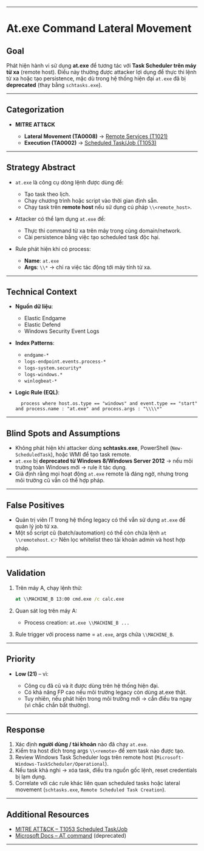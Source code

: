 

---

# At.exe Command Lateral Movement

## Goal

Phát hiện hành vi sử dụng **at.exe** để tương tác với **Task Scheduler trên máy từ xa** (remote host). Điều này thường được attacker lợi dụng để thực thi lệnh từ xa hoặc tạo persistence, mặc dù trong hệ thống hiện đại `at.exe` đã bị **deprecated** (thay bằng `schtasks.exe`).

---

## Categorization

* **MITRE ATT\&CK**

  * **Lateral Movement (TA0008)** → [Remote Services (T1021)](https://attack.mitre.org/techniques/T1021/)
  * **Execution (TA0002)** → [Scheduled Task/Job (T1053)](https://attack.mitre.org/techniques/T1053/)

---

## Strategy Abstract

* `at.exe` là công cụ dòng lệnh được dùng để:

  * Tạo task theo lịch.
  * Chạy chương trình hoặc script vào thời gian định sẵn.
  * Chạy task trên **remote host** nếu sử dụng cú pháp `\\<remote_host>`.
* Attacker có thể lạm dụng `at.exe` để:

  * Thực thi command từ xa trên máy trong cùng domain/network.
  * Cài persistence bằng việc tạo scheduled task độc hại.
* Rule phát hiện khi có process:

  * **Name**: `at.exe`
  * **Args**: `\\*` → chỉ ra việc tác động tới máy tính từ xa.

---

## Technical Context

* **Nguồn dữ liệu**:

  * Elastic Endgame
  * Elastic Defend
  * Windows Security Event Logs
* **Index Patterns**:

  * `endgame-*`
  * `logs-endpoint.events.process-*`
  * `logs-system.security*`
  * `logs-windows.*`
  * `winlogbeat-*`
* **Logic Rule (EQL)**:

  ```eql
    process where host.os.type == "windows" and event.type == "start" and process.name : "at.exe" and process.args : "\\\\*"
  ```

---

## Blind Spots and Assumptions

* Không phát hiện khi attacker dùng **schtasks.exe**, PowerShell (`New-ScheduledTask`), hoặc WMI để tạo task remote.
* `at.exe` bị **deprecated từ Windows 8/Windows Server 2012** → nếu môi trường toàn Windows mới → rule ít tác dụng.
* Giả định rằng mọi hoạt động `at.exe` remote là đáng ngờ, nhưng trong môi trường cũ vẫn có thể hợp pháp.

---

## False Positives

* Quản trị viên IT trong hệ thống legacy có thể vẫn sử dụng `at.exe` để quản lý job từ xa.
* Một số script cũ (batch/automation) có thể còn chứa lệnh `at \\remotehost`.
  👉 Nên lọc whitelist theo tài khoản admin và host hợp pháp.

---

## Validation

1. Trên máy A, chạy lệnh thử:

   ```cmd
   at \\MACHINE_B 13:00 cmd.exe /c calc.exe
   ```
2. Quan sát log trên máy A:

   * Process creation: `at.exe \\MACHINE_B ...`
3. Rule trigger với process name = `at.exe`, args chứa `\\MACHINE_B`.

---

## Priority

* **Low (21)** – vì:

  * Công cụ đã cũ và ít được dùng trên hệ thống hiện đại.
  * Có khả năng FP cao nếu môi trường legacy còn dùng at.exe thật.
  * Tuy nhiên, nếu phát hiện trong môi trường mới → cần điều tra ngay (vì chắc chắn bất thường).

---

## Response

1. Xác định **người dùng / tài khoản** nào đã chạy `at.exe`.
2. Kiểm tra host đích trong args `\\<remote>` để xem task nào được tạo.
3. Review Windows Task Scheduler logs trên remote host (`Microsoft-Windows-TaskScheduler/Operational`).
4. Nếu task khả nghi → xóa task, điều tra nguồn gốc lệnh, reset credentials bị lạm dụng.
5. Correlate với các rule khác liên quan scheduled tasks hoặc lateral movement (`schtasks.exe`, `Remote Scheduled Task Creation`).

---

## Additional Resources

* [MITRE ATT\&CK – T1053 Scheduled Task/Job](https://attack.mitre.org/techniques/T1053/)
* [Microsoft Docs – AT command](https://learn.microsoft.com/en-us/windows-server/administration/windows-commands/at) (deprecated)

---

